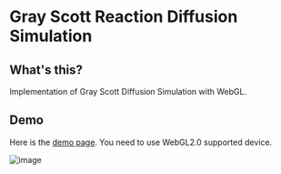 # Gray Scott Reaction Diffusion Simulation

## What's this?

Implementation of Gray Scott Diffusion Simulation with WebGL.

## Demo 

Here is the [demo page](https://tai5863.github.io/GrayScott/index.html). You need to use WebGL2.0 supported device.

![image](https://github.com/tai5863/GrayScott/blob/master/images/GrayScott.gif)
